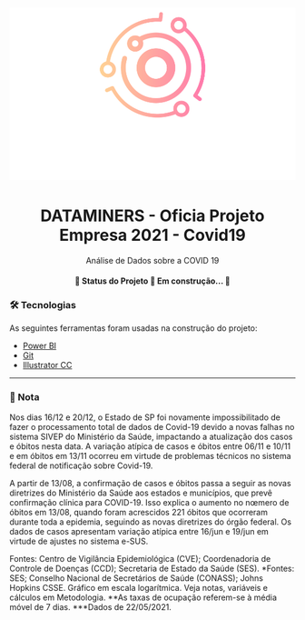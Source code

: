  <h1 align="center">
  <img alt="DataMinersLogo" title="#DataMinersLogo" src="https://raw.githubusercontent.com/RodrigoMarasco/AC_OPE_COVID19/main/Thumbs/Logo_DataMiners_Atualizado.png" />
</h1>
<h1 align="center"> DATAMINERS - Oficia Projeto Empresa 2021 - Covid19 </h1>

<p align="center">Análise de Dados sobre a COVID 19</p>


<h4 align="center"> 
	🚧  Status do Projeto 🚀 Em construção...  🚧
</h4>

### 🛠 Tecnologias

As seguintes ferramentas foram usadas na construção do projeto:

- [Power BI](https://powerbi.microsoft.com/pt-br/)
- [Git](https://git-scm.com/downloads)
- [Illustrator CC](https://www.adobe.com/br/products/illustrator/free-trial-download.html)

---
### 📜 Nota

Nos dias 16/12 e 20/12, o Estado de SP foi novamente impossibilitado de fazer o processamento total de dados de Covid-19 devido a novas falhas no sistema SIVEP do Ministério da Saúde, impactando a atualização dos casos e óbitos nesta data. A variação atípica de casos e óbitos entre 06/11 e 10/11 e em óbitos em 13/11 ocorreu em virtude de problemas técnicos no sistema federal de notificação sobre Covid-19. 

A partir de 13/08, a confirmação de casos e óbitos passa a seguir as novas diretrizes do Ministério da Saúde aos estados e municípios, que prevê confirmação clínica para COVID-19. Isso explica o aumento no nœmero de óbitos em 13/08, quando foram acrescidos 221 óbitos que ocorreram durante toda a epidemia, seguindo as novas diretrizes do órgão federal. 
Os dados de casos apresentam variação atípica entre 16/jun e 19/jun em virtude de ajustes no sistema e-SUS. 

Fontes: Centro de Vigilância Epidemiológica (CVE); Coordenadoria de Controle de Doenças (CCD); Secretaria de Estado da Saúde (SES). *Fontes: SES; Conselho Nacional de Secretários de Saúde (CONASS); Johns Hopkins CSSE. Gráfico em escala logarítmica. Veja notas, variáveis e cálculos em Metodologia. **As taxas de ocupação referem-se à média móvel de 7 dias. ***Dados de 22/05/2021.

